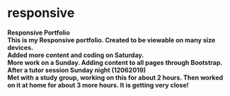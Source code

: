 # responsive
 <strong> Responsive Portfolio <br>
This is my Responsive portfolio.
Created to be viewable on many size devices. <br>
Added more content and coding on Saturday. <br>
More work on a Sunday. Adding content to all pages through Bootstrap. <br>
After a tutor session Sunday night (12062019) <br>
Met with a study group, working on this for about 2 hours. Then worked on it at home for about 3 more hours. It is getting very close!

